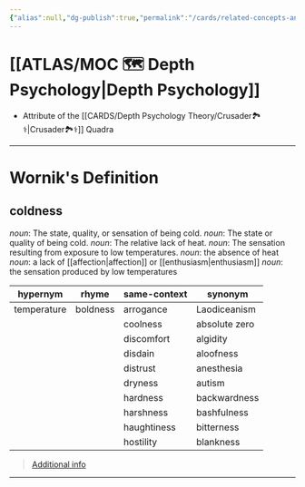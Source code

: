 ```yaml
---
{"alias":null,"dg-publish":true,"permalink":"/cards/related-concepts-and-theories/coldness/","dgPassFrontmatter":true,"noteIcon":"1","created":"2023-05-10T21:31:52.959+02:00","updated":"2023-05-10T21:36:27.068+02:00"}
---
```


# [[ATLAS/MOC 🗺️ Depth Psychology\|Depth Psychology]] 
- Attribute of the [[CARDS/Depth Psychology Theory/Crusader🏞️⚕️\|Crusader🏞️⚕️]] Quadra 

---
# Wornik's Definition
## coldness
*noun*: The state, quality, or sensation of being cold.
*noun*: The state or quality of being cold.
*noun*: The relative lack of heat.
*noun*: The sensation resulting from exposure to low temperatures.
*noun*: the absence of heat
*noun*: a lack of [[affection\|affection]] or [[enthusiasm\|enthusiasm]]
*noun*: the sensation produced by low temperatures

| hypernym |rhyme |same-context |synonym |
| --- | --- | --- | --- |
| temperature | boldness | arrogance | Laodiceanism |
| | | coolness | absolute zero |
| | | discomfort | algidity |
| | | disdain | aloofness |
| | | distrust | anesthesia |
| | | dryness | autism |
| | | hardness | backwardness |
| | | harshness | bashfulness |
| | | haughtiness | bitterness |
| | | hostility | blankness |

> [Additional info](https://www.wordnik.com/words/coldness)
---